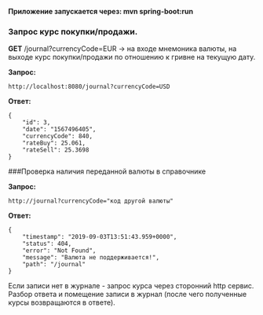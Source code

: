 **Приложение запускаeтся через:  mvn spring-boot:run**

### Запрос курс покупки/продажи. 
**GET** /journal?currencyCode=EUR -> на входе мнемоника валюты, на выходе  курс покупки/продажи по отношению к гривне на текущую дату.

**Запрос:**
~~~
http://localhost:8080/journal?currencyCode=USD
~~~

**Ответ:**
~~~
{
    "id": 3,
    "date": "1567496405",
    "currencyCode": 840,
    "rateBuy": 25.061,
    "rateSell": 25.3698
}
~~~

###Проверка наличия переданной валюты в справочнике

**Запрос:**
~~~
http://journal?currencyCode="код другой валюты" 
~~~
**Ответ:**
~~~
{
    "timestamp": "2019-09-03T13:51:43.959+0000",
    "status": 404,
    "error": "Not Found",
    "message": "Валюта не поддерживается!",
    "path": "/journal"
}
~~~

Если записи нет в журнале - запрос курса через сторонний http сервис. Разбор ответа и помещение записи в журнал (после чего полученные курсы возвращаются в ответе).